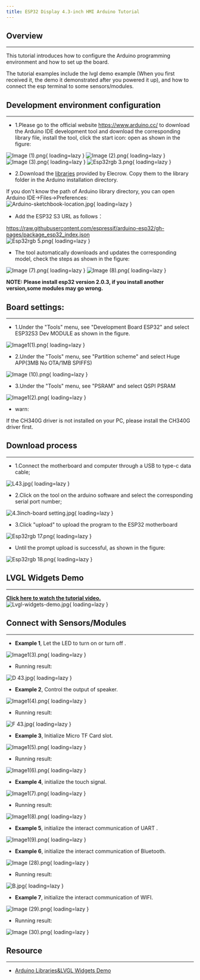 ```yaml
---
title: ESP32 Display 4.3-inch HMI Arduino Tutorial
---
```


## Overview
-----

This tutorial introduces how to configure the Arduino programming environment and how to set up the board.

The tutorial examples include the lvgl demo example (When you first received it, the demo it demonstrated after you powered it up), and how to connect the esp terminal to some sensors/modules.

## Development environment configuration
-----

- 1.Please go to the official website https://www.arduino.cc/ to download the Arduino IDE development tool and download the corresponding library file, install the tool, click the start icon: open as shown in the figure:

![Image (1).png](https://wiki.elecrow.com/images/3/3f/Image_%281%29.png){ loading=lazy }
![Image (2).png](https://wiki.elecrow.com/images/b/b2/Image_%282%29.png){ loading=lazy }
![Image (3).png](https://wiki.elecrow.com/images/6/6d/Image_%283%29.png){ loading=lazy }
![Esp32rgb 3.png](https://wiki.elecrow.com/images/thumb/d/d8/Esp32rgb_3.png/469px-Esp32rgb_3.png){ loading=lazy }

- 2.Download the [libraries](https://www.elecrow.com/download/product/ESP32_Display/4.3inch/Arduino_43.zip) provided by Elecrow. Copy them to the library folder in the Arduino installation directory.

If you don't know the path of Arduino library directory, you can open Arduino IDE→Files→Preferences:   
![Arduino-sketchbook-location.jpg](https://wiki.elecrow.com/images/thumb/0/00/Arduino-sketchbook-location.jpg/600px-Arduino-sketchbook-location.jpg){ loading=lazy }

- Add the ESP32 S3 URL as follows：

https://raw.githubusercontent.com/espressif/arduino-esp32/gh-pages/package_esp32_index.json   
![Esp32rgb 5.png](https://wiki.elecrow.com/images/thumb/7/75/Esp32rgb_5.png/616px-Esp32rgb_5.png){ loading=lazy }

- The tool automatically downloads and updates the corresponding model, check the steps as shown in the figure:

![Image (7).png](https://wiki.elecrow.com/images/thumb/9/93/Image_%287%29.png/490px-Image_%287%29.png){ loading=lazy }
![Image (8).png](https://wiki.elecrow.com/images/thumb/5/5b/Image_%288%29.png/490px-Image_%288%29.png){ loading=lazy }

**NOTE: Please install esp32 version 2.0.3, if you install another version,some modules may go wrong.**

## Board settings:
------

- 1.Under the "Tools" menu, see "Development Board ESP32" and select ESP32S3 Dev MODULE as shown in the figure.

![Image1(1).png](https://wiki.elecrow.com/images/thumb/f/f1/Image1%281%29.png/490px-Image1%281%29.png){ loading=lazy }

- 2.Under the "Tools" menu, see "Partition scheme" and select Huge APP(3MB No OTA/1MB SPIFFS)

![Image (10).png](https://wiki.elecrow.com/images/thumb/4/47/Image_%2810%29.png/490px-Image_%2810%29.png){ loading=lazy }

- 3.Under the "Tools" menu, see "PSRAM" and select QSPI PSRAM

![Image1(2).png](https://wiki.elecrow.com/images/thumb/e/e3/Image1%282%29.png/490px-Image1%282%29.png){ loading=lazy }

- warn:

If the CH340G driver is not installed on your PC, please install the CH340G driver first.

## Download process
-----

- 1.Connect the motherboard and computer through a USB to type-c data cable;

![L43.jpg](https://wiki.elecrow.com/images/thumb/c/cc/L43.jpg/320px-L43.jpg){ loading=lazy }

- 2.Click on the tool on the arduino software and select the corresponding serial port number;

![4.3inch-board setting.jpg](https://wiki.elecrow.com/images/8/8a/4.3inch-board_setting.jpg){ loading=lazy }

- 3.Click "upload" to upload the program to the ESP32 motherboard

![Esp32rgb 17.png](https://wiki.elecrow.com/images/thumb/b/bc/Esp32rgb_17.png/87px-Esp32rgb_17.png){ loading=lazy }

- Until the prompt upload is successful, as shown in the figure:

![Esp32rgb 18.png](https://wiki.elecrow.com/images/thumb/e/e5/Esp32rgb_18.png/564px-Esp32rgb_18.png){ loading=lazy }

## LVGL Widgets Demo
----

**[Click here to watch the tutorial video.](https://www.youtube.com/watch?v=iKJesBu_cg4)**    
![Lvgl-widgets-demo.jpg](https://wiki.elecrow.com/images/thumb/2/2a/Lvgl-widgets-demo.jpg/400px-Lvgl-widgets-demo.jpg){ loading=lazy }


## Connect with Sensors/Modules
-----

- **Example 1**, Let the LED to turn on or turn off .

![Image1(3).png](https://wiki.elecrow.com/images/thumb/e/e9/Image1%283%29.png/490px-Image1%283%29.png){ loading=lazy }

- Running result:

![D 43.jpg](https://wiki.elecrow.com/images/thumb/6/61/D_43.jpg/518px-D_43.jpg){ loading=lazy }

- **Example 2**, Control the output of speaker.

![Image1(4).png](https://wiki.elecrow.com/images/thumb/1/16/Image1%284%29.png/490px-Image1%284%29.png){ loading=lazy }

- Running result:

![F 43.jpg](https://wiki.elecrow.com/images/thumb/3/31/F_43.jpg/518px-F_43.jpg){ loading=lazy }

- **Example 3**, Initialize Micro TF Card slot.

![Image1(5).png](https://wiki.elecrow.com/images/thumb/0/09/Image1%285%29.png/490px-Image1%285%29.png){ loading=lazy }

- Running result:

![Image1(6).png](https://wiki.elecrow.com/images/thumb/1/13/Image1%286%29.png/490px-Image1%286%29.png){ loading=lazy }

- **Example 4**, initialize the touch signal.

![Image1(7).png](https://wiki.elecrow.com/images/thumb/c/c0/Image1%287%29.png/490px-Image1%287%29.png){ loading=lazy }

- Running result:

![Image1(8).png](https://wiki.elecrow.com/images/thumb/7/77/Image1%288%29.png/490px-Image1%288%29.png){ loading=lazy }

- **Example 5**, initialize the interact communication of UART .

![Image1(9).png](https://wiki.elecrow.com/images/thumb/5/55/Image1%289%29.png/490px-Image1%289%29.png){ loading=lazy }

- **Example 6**, initialize the interact communication of Bluetooth.

![Image (28).png](https://wiki.elecrow.com/images/thumb/8/8a/Image_%2828%29.png/490px-Image_%2828%29.png){ loading=lazy }

- Running result:

![B.jpg](https://wiki.elecrow.com/images/thumb/5/56/B.jpg/560px-B.jpg){ loading=lazy }

- **Example 7**, initialize the interact communication of WIFI.

![Image (29).png](https://wiki.elecrow.com/images/thumb/3/39/Image_%2829%29.png/490px-Image_%2829%29.png){ loading=lazy }

- Running result:

![Image (30).png](https://wiki.elecrow.com/images/thumb/d/d1/Image_%2830%29.png/490px-Image_%2830%29.png){ loading=lazy }

## Resource
-----

- [Arduino Libraries&LVGL Widgets Demo](https://www.elecrow.com/download/product/ESP32_Display/4.3inch/Arduino_43.zip)